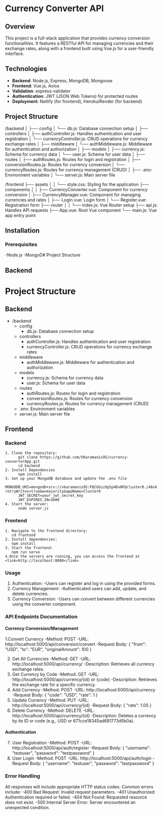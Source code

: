 # Currency Converter API

## Overview

This project is a full-stack application that provides currency conversion functionalities. It features a RESTful API for managing currencies and their exchange rates, along with a frontend built using Vue.js for a user-friendly interface.

## Technologies

- **Backend**: Node.js, Express, MongoDB, Mongoose
- **Frontend**: Vue.js, Axios
- **Validation**: express-validator
- **Authentication**: JWT (JSON Web Tokens) for protected routes
- **Deployment**: Netlify (for frontend), Heroku/Render (for backend)

## Project Structure
/backend
│
├── config
│ └── db.js: Database connection setup
│
├── controllers
│ ├── authController.js: Handles authentication and user registration
│ └── currencyController.js: CRUD operations for currency exchange rates
│
├── middleware
│ └── authMiddleware.js: Middleware for authentication and authorization
│
├── models
│ ├── currency.js: Schema for currency data
│ └── user.js: Schema for user data
│
├── routes
│ ├── authRoutes.js: Routes for login and registration
│ ├── conversionRoutes.js: Routes for currency conversion
│ └── currencyRoutes.js: Routes for currency management (CRUD)
│
├── .env: Environment variables
│
└── server.js: Main server file


/frontend 
├── assets │ 
│   └── style.css: Styling for the application
├── components │ 
│   ├── CurrencyConverter.vue: Component for currency conversion
│   ├── CurrencyManager.vue: Component for managing currencies and rates
│   ├── Login.vue: Login form
│   └── Register.vue: Registration form
├── router │ 
│   └── index.js: Vue Router setup 
├── api.js: Handles API requests 
├── App.vue: Root Vue component 
└── main.js: Vue app entry point 


## Installation
### Prerequisites
  -Node.js
  -MongoD# Project Structure

## Backend
# Project Structure

## Backend
- /backend
  - config
    - db.js: Database connection setup
  - controllers
    - authController.js: Handles authentication and user registration
    - currencyController.js: CRUD operations for currency exchange rates
  - middleware
    - authMiddleware.js: Middleware for authentication and authorization
  - models
    - currency.js: Schema for currency data
    - user.js: Schema for user data
  - routes
    - authRoutes.js: Routes for login and registration
    - conversionRoutes.js: Routes for currency conversion
    - currencyRoutes.js: Routes for currency management (CRUD)
  - .env: Environment variables
  - server.js: Main server file

## Frontend


### Backend
    1. Clone the repository:
          git clone https://github.com/VKaramanis95/currency-converterApp.git
          cd backend
    2. Install Dependencies
          npm install
    3. Set up your MongoDB database and update the .env file
          MONGODB_URI=mongodb+srv://vkaramanis95:FQCGUzzXpSp4DxNF@cluster0.i46vk.mongodb.net/?retryWrites=true&w=majority&appName=Cluster0
          JWT_SECRET=your_jwt_secret_key
          JWT_EXPIRES_IN=3600
    4. Start the server:
          node server.js
### Frontend
    1. Navigate to the frontend directory:
       cd frontend
    2. Install dependencies:
       npm install
    3. Start the frontend:
       npm run serve
    4.Once the servers are running, you can access the frontend at <link>http://localhost:8080</link>

### Usage
1. Authentication:
     -Users can register and log in using the provided forms.
2. Currency Management:
     -Authenticated users can add, update, and delete currencies.
3. Currency Conversion:
     -Users can convert between different currencies using the converter component.
   
### API Endpoints Documentation
#### Currency Conversion/Management
 1.Convert Currency
    -Method: POST
    -URL: http://localhost:5000/api/conversion/convert
    -Request Body:
        {
          "from": "USD",
          "to": "EUR",
          "originalAmount": 100
        }
 
 2. Get All Currencies
    -Method: GET
    -URL: http://localhost:5000/api/currency/
    -Description: Retrieves all currency exchange rates.
 3. Get Currency by Code
    -Method: GET
    -URL: http://localhost:5000/api/currency/{id} or {code}
    -Description: Retrieves the exchange rate for a specific currency.
4. Add Currency
    -Method: POST
    -URL: http://localhost:5000/api/currency
    -Request Body:
       {
          "code": "USD",
          "rate": 1
        }
5. Update Currency
    -Method: PUT
    -URL: http://localhost:5000/api/currency/{id}
    -Request Body:
       {
          "rate": 1.05
        }
6. Delete Currency
    -Method: DELETE
    -URL: http://localhost:5000/api/currency/{id}
    -Description: Deletes a currency by its ID or code (e.g., USD or 671cce18345ad681773d5b0a).

#### Authentication
7. User Registration
    -Method: POST
    -URL: http://localhost:5000/api/auth/register
    -Request Body:
       {
          "username": "testuser",
          "password": "testpassword"
        }
8. User Login
    -Method: POST
    -URL: http://localhost:5000/api/auth/login
    -Request Body:
       {
          "username": "testuser",
          "password": "testpassword"
        }

### Error Handling
All responses will include appropriate HTTP status codes. Common errors include:
  -400 Bad Request: Invalid request parameters.
  -401 Unauthorized: Authentication required or failed.
  -404 Not Found: Requested resource does not exist.
  -500 Internal Server Error: Server encountered an unexpected condition.






     



